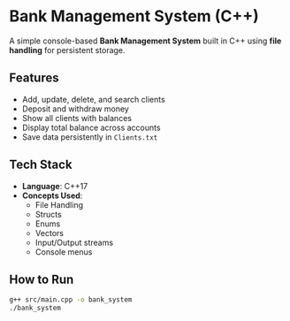 # Bank Management System (C++)

A simple console-based **Bank Management System** built in C++ using **file handling** for persistent storage.

## Features
- Add, update, delete, and search clients
- Deposit and withdraw money
- Show all clients with balances
- Display total balance across accounts
- Save data persistently in `Clients.txt`

## Tech Stack
- **Language**: C++17
- **Concepts Used**:
  - File Handling
  - Structs
  - Enums
  - Vectors
  - Input/Output streams
  - Console menus

## How to Run
```bash
g++ src/main.cpp -o bank_system
./bank_system

